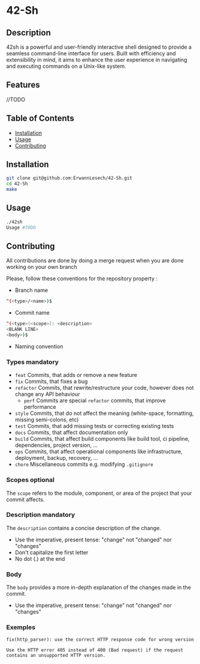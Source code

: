 # 42-Sh

## Description

42sh is a powerful and user-friendly interactive shell designed to provide a seamless command-line interface for users. Built with efficiency and extensibility in mind, it aims to enhance the user experience in navigating and executing commands on a Unix-like system.

## Features

//TODO

## Table of Contents

- [Installation](#installation)
- [Usage](#usage)
- [Contributing](#contributing)

## Installation

```sh
git clone git@github.com:ErwannLesech/42-Sh.git
cd 42-Sh
make
```

## Usage

```sh
./42sh
Usage #TODO
```

## Contributing

All contributions are done by doing a merge request when you are done working on your own branch

Please, follow these conventions for the repository property :

- Branch name

```sh
^(<type>/<name>)$
```

- Commit name

```sh
^(<type>(<scope>): <description>
<BLANK LINE>
<body>)$
```

- Naming convention

### Types **mandatory**
* `feat` Commits, that adds or remove a new feature
* `fix` Commits, that fixes a bug
* `refactor` Commits, that rewrite/restructure your code, however does not change any API behaviour
    * `perf` Commits are special `refactor` commits, that improve performance
* `style` Commits, that do not affect the meaning (white-space, formatting, missing semi-colons, etc)
* `test` Commits, that add missing tests or correcting existing tests
* `docs` Commits, that affect documentation only
* `build` Commits, that affect build components like build tool, ci pipeline, dependencies, project version, ...
* `ops` Commits, that affect operational components like infrastructure, deployment, backup, recovery, ...
* `chore` Miscellaneous commits e.g. modifying `.gitignore`

### Scopes **optional**
The `scope` refers to the module, component, or area of the project that your commit affects.

### Description **mandatory**
The `description` contains a concise description of the change.
* Use the imperative, present tense: "change" not "changed" nor "changes"
* Don't capitalize the first letter
* No dot (.) at the end

### Body
The `body` provides a more in-depth explanation of the changes made in the commit.
* Use the imperative, present tense: "change" not "changed" nor "changes"

### Exemples
```
fix(http_parser): use the correct HTTP response code for wrong version
 
Use the HTTP error 405 instead of 400 (Bad request) if the request contains an unsupported HTTP version.
```